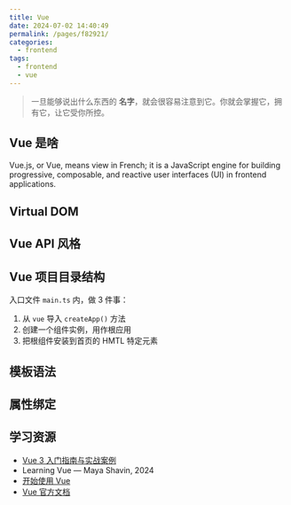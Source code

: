 ```yaml
---
title: Vue
date: 2024-07-02 14:40:49
permalink: /pages/f82921/
categories: 
  - frontend
tags: 
  - frontend
  - vue
---
```


> 一旦能够说出什么东西的 **名字**，就会很容易注意到它。你就会掌握它，拥有它，让它受你所控。

## Vue 是啥

Vue.js, or Vue, means view in French; it is a JavaScript engine for building progressive, composable, and reactive user interfaces (UI) in frontend applications.

## Virtual DOM

## Vue API 风格

## Vue 项目目录结构

入口文件 `main.ts` 内，做 3 件事：

1. 从 `vue` 导入 `createApp()` 方法
2. 创建一个组件实例，用作根应用
3. 把根组件安装到首页的 HMTL 特定元素

## 模板语法

## 属性绑定

## 学习资源

- [Vue 3 入门指南与实战案例](https://vue3.chengpeiquan.com/upgrade.html)
- Learning Vue — Maya Shavin, 2024
- [开始使用 Vue](https://developer.mozilla.org/zh-CN/docs/Learn/Tools_and_testing/Client-side_JavaScript_frameworks/Vue_getting_started)
- [Vue 官方文档](https://cn.vuejs.org/guide/introduction.html)
